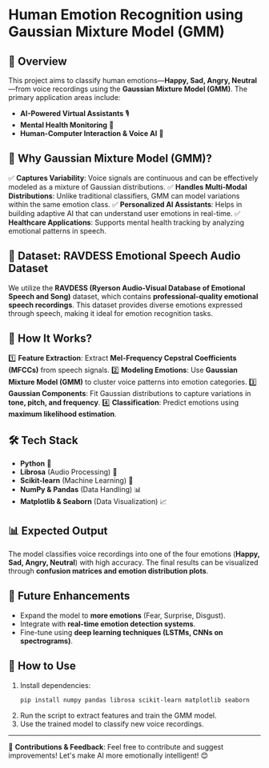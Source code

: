 # Human Emotion Recognition using Gaussian Mixture Model (GMM)

## 📌 Overview

This project aims to classify human emotions—**Happy, Sad, Angry, Neutral**—from voice recordings using the **Gaussian Mixture Model (GMM)**. The primary application areas include:

- **AI-Powered Virtual Assistants** 🎙️
- **Mental Health Monitoring** 🏥
- **Human-Computer Interaction & Voice AI** 🤖

## 🚀 Why Gaussian Mixture Model (GMM)?

✅ **Captures Variability**: Voice signals are continuous and can be effectively modeled as a mixture of Gaussian distributions. ✅ **Handles Multi-Modal Distributions**: Unlike traditional classifiers, GMM can model variations within the same emotion class. ✅ **Personalized AI Assistants**: Helps in building adaptive AI that can understand user emotions in real-time. ✅ **Healthcare Applications**: Supports mental health tracking by analyzing emotional patterns in speech.

## 📂 Dataset: RAVDESS Emotional Speech Audio Dataset

We utilize the **RAVDESS (Ryerson Audio-Visual Database of Emotional Speech and Song)** dataset, which contains **professional-quality emotional speech recordings**. This dataset provides diverse emotions expressed through speech, making it ideal for emotion recognition tasks.

## 🔧 How It Works?

1️⃣ **Feature Extraction**: Extract **Mel-Frequency Cepstral Coefficients (MFCCs)** from speech signals. 2️⃣ **Modeling Emotions**: Use **Gaussian Mixture Model (GMM)** to cluster voice patterns into emotion categories. 3️⃣ **Gaussian Components**: Fit Gaussian distributions to capture variations in **tone, pitch, and frequency**. 4️⃣ **Classification**: Predict emotions using **maximum likelihood estimation**.

## 🛠️ Tech Stack

- **Python** 🐍
- **Librosa** (Audio Processing) 🎵
- **Scikit-learn** (Machine Learning) 🤖
- **NumPy & Pandas** (Data Handling) 📊
- **Matplotlib & Seaborn** (Data Visualization) 📈

## 📊 Expected Output

The model classifies voice recordings into one of the four emotions (**Happy, Sad, Angry, Neutral**) with high accuracy. The final results can be visualized through **confusion matrices and emotion distribution plots**.

## 🔮 Future Enhancements

- Expand the model to **more emotions** (Fear, Surprise, Disgust).
- Integrate with **real-time emotion detection systems**.
- Fine-tune using **deep learning techniques (LSTMs, CNNs on spectrograms)**.

## 📝 How to Use

1. Install dependencies:
   ```bash
   pip install numpy pandas librosa scikit-learn matplotlib seaborn
   ```
2. Run the script to extract features and train the GMM model.
3. Use the trained model to classify new voice recordings.

---

🚀 **Contributions & Feedback**: Feel free to contribute and suggest improvements! Let's make AI more emotionally intelligent! 😊

